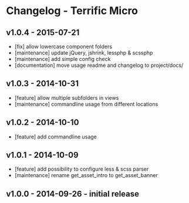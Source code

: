# Changelog - Terrific Micro

## v1.0.4 - 2015-07-21

* [fix] allow lowercase component folders
* [maintenance] update jQuery, jshrink, lessphp & scssphp
* [maintenance] add simple config check
* [documentation] move usage readme and changelog to project/docs/

## v1.0.3 - 2014-10-31

* [feature] allow multiple subfolders in views
* [maintenance] commandline usage from different locations

## v1.0.2 - 2014-10-10

* [feature] add commandline usage

## v1.0.1 - 2014-10-09

* [feature] add possibility to configure less & scss parser
* [maintenance] rename get_asset_intro to get_asset_banner

## v1.0.0 - 2014-09-26 - initial release
